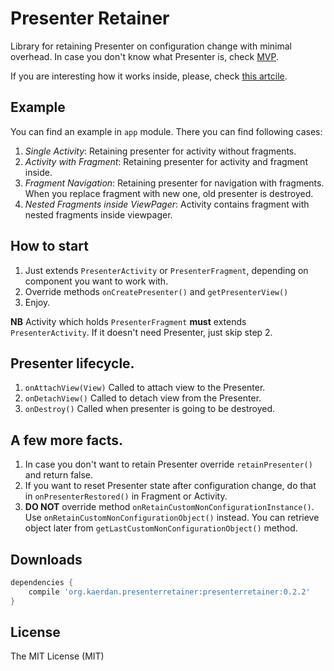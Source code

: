 # Presenter Retainer

Library for retaining Presenter on configuration change with minimal overhead. 
In case you don't know what Presenter is, check [MVP](https://en.wikipedia.org/wiki/Model–view–presenter).

If you are interesting how it works inside, please, check [this artcile](https://medium.com/@nikita.kozlov/retaining-presenter-on-configuration-change-with-minimal-overhead-e3d6d23ba851#.98nm8erc7).

## Example
You can find an example in `app` module. There you can find following cases:

1. *Single Activity*: Retaining presenter for activity without fragments.
2. *Activity with Fragment*: Retaining presenter for activity and fragment inside.
3. *Fragment Navigation*: Retaining presenter for navigation with fragments. When you replace fragment with new one, old presenter is destroyed.
4. *Nested Fragments inside ViewPager*: Activity contains fragment with nested fragments inside viewpager.


## How to start
1. Just extends `PresenterActivity` or `PresenterFragment`, depending on component you want to work with.
2. Override methods `onCreatePresenter()` and `getPresenterView()`
3. Enjoy.

__NB__ Activity which holds `PresenterFragment` __must__ extends `PresenterActivity`. If it doesn't need Presenter, just skip step 2.

## Presenter lifecycle.
1. `onAttachView(View)` Called to attach view to the Presenter.
2. `onDetachView()` Called to detach view from the Presenter.
3. `onDestroy()` Called when presenter is going to be destroyed.

## A few more facts.
1. In case you don't want to retain Presenter override `retainPresenter()` and return false.
2. If you want to reset Presenter state after configuration change, do that in `onPresenterRestored()` in Fragment or Activity.
3. __DO NOT__ override method `onRetainCustomNonConfigurationInstance()`. Use `onRetainCustomNonConfigurationObject()` instead. You can retrieve object later from `getLastCustomNonConfigurationObject()` method.

## Downloads

```groovy
dependencies {
    compile 'org.kaerdan.presenterretainer:presenterretainer:0.2.2'
}
```

## License

The MIT License (MIT)